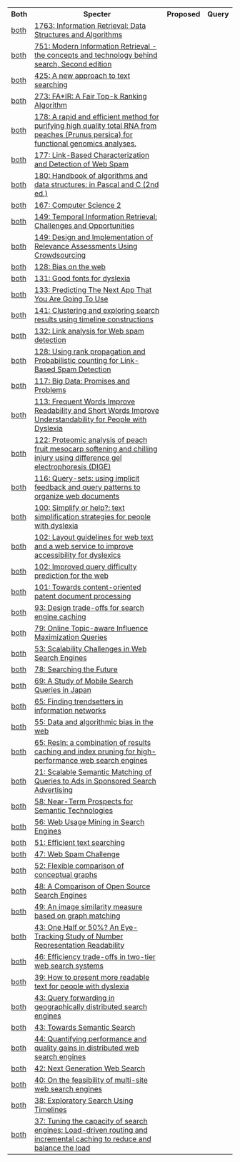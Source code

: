 <html><table><tr>
<th>Both</th>
<th>Specter</th>
<th>Proposed</th>
<th>Query</th>
</tr>
<tr>
<td><a href="both/62157473.md">both</a></td>
<td><a href="https://www.semanticscholar.org/paper/3f133e39f3fb543f25a1a75400b81c0d42c6a91c">1763: Information Retrieval: Data Structures and Algorithms</a></td>
</tr>
<tr>
<td><a href="both/21874838.md">both</a></td>
<td><a href="https://www.semanticscholar.org/paper/09a2071b55a79243722d12f7939458ea27eb78e8">751: Modern Information Retrieval - the concepts and technology behind search, Second edition</a></td>
</tr>
<tr>
<td><a href="both/207166926.md">both</a></td>
<td><a href="https://www.semanticscholar.org/paper/a73d84ece4aa35615a3275350f9f39723262e1e8">425: A new approach to text searching</a></td>
</tr>
<tr>
<td><a href="both/11120198.md">both</a></td>
<td><a href="https://www.semanticscholar.org/paper/1d0b61503222191fe85c7bd112f91036f6a5028e">273: FA*IR: A Fair Top-k Ranking Algorithm</a></td>
</tr>
<tr>
<td><a href="both/18132659.md">both</a></td>
<td><a href="https://www.semanticscholar.org/paper/5371364b3b8f435629a6cd618ea68e71d001ecb6">178: A rapid and efficient method for purifying high quality total RNA from peaches (Prunus persica) for functional genomics analyses.</a></td>
</tr>
<tr>
<td><a href="both/208960374.md">both</a></td>
<td><a href="https://www.semanticscholar.org/paper/76df98a6891f9f4905787d6d6b830dabfb176b85">177: Link-Based Characterization and Detection of Web Spam</a></td>
</tr>
<tr>
<td><a href="both/59995627.md">both</a></td>
<td><a href="https://www.semanticscholar.org/paper/2330d3a6412dd0abc2d7bb98016c03cb29a3b170">180: Handbook of algorithms and data structures: in Pascal and C (2nd ed.)</a></td>
</tr>
<tr>
<td><a href="both/64333183.md">both</a></td>
<td><a href="https://www.semanticscholar.org/paper/15f655ac7b4a03a7823ee116b7201c0be553d0e0">167: Computer Science 2</a></td>
</tr>
<tr>
<td><a href="both/7925347.md">both</a></td>
<td><a href="https://www.semanticscholar.org/paper/10b6b9d3a898068de54d69590a38940dbfd039e2">149: Temporal Information Retrieval: Challenges and Opportunities</a></td>
</tr>
<tr>
<td><a href="both/12050167.md">both</a></td>
<td><a href="https://www.semanticscholar.org/paper/dea65e5f216364822b979d7003d161bf28b2cd68">149: Design and Implementation of Relevance Assessments Using Crowdsourcing</a></td>
</tr>
<tr>
<td><a href="both/44111303.md">both</a></td>
<td><a href="https://www.semanticscholar.org/paper/2ed166a3301209ccd9838e26ec4648a4d2f07bd9">128: Bias on the web</a></td>
</tr>
<tr>
<td><a href="both/4953793.md">both</a></td>
<td><a href="https://www.semanticscholar.org/paper/d3ed15c552acaf00aa85b31f6b0403062d62e32b">131: Good fonts for dyslexia</a></td>
</tr>
<tr>
<td><a href="both/15619511.md">both</a></td>
<td><a href="https://www.semanticscholar.org/paper/490a67903240f2fdb6272d8c3430f4fb3cb2eb4d">133: Predicting The Next App That You Are Going To Use</a></td>
</tr>
<tr>
<td><a href="both/5243489.md">both</a></td>
<td><a href="https://www.semanticscholar.org/paper/f98d00a4421f8d8b9a3a5b4a70f2c32164f4277e">141: Clustering and exploring search results using timeline constructions</a></td>
</tr>
<tr>
<td><a href="both/6665074.md">both</a></td>
<td><a href="https://www.semanticscholar.org/paper/932c3a75bd6473a3dbd4935fcfff7a668afbd286">132: Link analysis for Web spam detection</a></td>
</tr>
<tr>
<td><a href="both/10365150.md">both</a></td>
<td><a href="https://www.semanticscholar.org/paper/1f1b28d2ddbfd94a14f2557778387ccaf7edb0f0">128: Using rank propagation and Probabilistic counting for Link-Based Spam Detection</a></td>
</tr>
<tr>
<td><a href="both/43202911.md">both</a></td>
<td><a href="https://www.semanticscholar.org/paper/be62ba55fdb8db73fc52ec6865efe967f725adc1">117: Big Data: Promises and Problems</a></td>
</tr>
<tr>
<td><a href="both/16501419.md">both</a></td>
<td><a href="https://www.semanticscholar.org/paper/3e198aa4702ecd68cb36a79b0c0c646e985ee398">113: Frequent Words Improve Readability and Short Words Improve Understandability for People with Dyslexia</a></td>
</tr>
<tr>
<td><a href="both/2512737.md">both</a></td>
<td><a href="https://www.semanticscholar.org/paper/8ad802e06cfbf79eb446ea131de8b01612a7a446">122: Proteomic analysis of peach fruit mesocarp softening and chilling injury using difference gel electrophoresis (DIGE)</a></td>
</tr>
<tr>
<td><a href="both/6358316.md">both</a></td>
<td><a href="https://www.semanticscholar.org/paper/aff431c41fa1460844dcc02c70b206d5a577e0ad">116: Query-sets: using implicit feedback and query patterns to organize web documents</a></td>
</tr>
<tr>
<td><a href="both/17004851.md">both</a></td>
<td><a href="https://www.semanticscholar.org/paper/818041edb714b46e4e299deac2efa9fa67b29c80">100: Simplify or help?: text simplification strategies for people with dyslexia</a></td>
</tr>
<tr>
<td><a href="both/17837268.md">both</a></td>
<td><a href="https://www.semanticscholar.org/paper/ef0170d221f35fa2d1caf9558b19c78c1ce9db1d">102: Layout guidelines for web text and a web service to improve accessibility for dyslexics</a></td>
</tr>
<tr>
<td><a href="both/18378375.md">both</a></td>
<td><a href="https://www.semanticscholar.org/paper/c9eda00df713784242bc2393551af35b4d84f1fc">102: Improved query difficulty prediction for the web</a></td>
</tr>
<tr>
<td><a href="both/16674917.md">both</a></td>
<td><a href="https://www.semanticscholar.org/paper/258f3b6555e0bed068d0b6ee312096d144dd3b75">101: Towards content-oriented patent document processing</a></td>
</tr>
<tr>
<td><a href="both/18526115.md">both</a></td>
<td><a href="https://www.semanticscholar.org/paper/2246eb11d3a82058459072d26d652143647ef58f">93: Design trade-offs for search engine caching</a></td>
</tr>
<tr>
<td><a href="both/5437273.md">both</a></td>
<td><a href="https://www.semanticscholar.org/paper/ed19749c63da0c86490d2a770d815de7ccba05ce">79: Online Topic-aware Influence Maximization Queries</a></td>
</tr>
<tr>
<td><a href="both/5541280.md">both</a></td>
<td><a href="https://www.semanticscholar.org/paper/3cf0822f63e51be5343028bad7ee72a5882ef7de">53: Scalability Challenges in Web Search Engines</a></td>
</tr>
<tr>
<td><a href="both/17361877.md">both</a></td>
<td><a href="https://www.semanticscholar.org/paper/04f26fe5324935341b231e6f3027528e85047b83">78: Searching the Future</a></td>
</tr>
<tr>
<td><a href="both/9915089.md">both</a></td>
<td><a href="https://www.semanticscholar.org/paper/4a641bab1e5f4447c4c6d17e8e0026e89d0496d8">69: A Study of Mobile Search Queries in Japan</a></td>
</tr>
<tr>
<td><a href="both/1376217.md">both</a></td>
<td><a href="https://www.semanticscholar.org/paper/7585a64f873dd916c96367e29554d19f755d9192">65: Finding trendsetters in information networks</a></td>
</tr>
<tr>
<td><a href="both/2201063.md">both</a></td>
<td><a href="https://www.semanticscholar.org/paper/dad06fb5204cfca38a194586eb4efa5cc2a74ab6">55: Data and algorithmic bias in the web</a></td>
</tr>
<tr>
<td><a href="both/12155533.md">both</a></td>
<td><a href="https://www.semanticscholar.org/paper/f77c37cef21462ba29b20aa99ff5fe730a4e5b17">65: ResIn: a combination of results caching and index pruning for high-performance web search engines</a></td>
</tr>
<tr>
<td><a href="both/204938713.md">both</a></td>
<td><a href="https://www.semanticscholar.org/paper/23ba229478df2f6cba5279d4bb4d746c37c47c56">21: Scalable Semantic Matching of Queries to Ads in Sponsored Search Advertising</a></td>
</tr>
<tr>
<td><a href="both/7958784.md">both</a></td>
<td><a href="https://www.semanticscholar.org/paper/c6779053a6c4574b6e62a69a970b8ef4c2a348ec">58: Near-Term Prospects for Semantic Technologies</a></td>
</tr>
<tr>
<td><a href="both/14121589.md">both</a></td>
<td><a href="https://www.semanticscholar.org/paper/26c4437391d5ee4ff67d21df3c1ce1f02a6e60b1">56: Web Usage Mining in Search Engines</a></td>
</tr>
<tr>
<td><a href="both/59789973.md">both</a></td>
<td><a href="https://www.semanticscholar.org/paper/29b9f7cc1e257df8d00022243af4228fee5ac12a">51: Efficient text searching</a></td>
</tr>
<tr>
<td><a href="both/59681710.md">both</a></td>
<td><a href="https://www.semanticscholar.org/paper/7f3967a8effc719f59aa3dd8125338d45cf62b93">47: Web Spam Challenge</a></td>
</tr>
<tr>
<td><a href="both/202775068.md">both</a></td>
<td><a href="https://www.semanticscholar.org/paper/19d1991382b4a5f8f392a2a764a02d449badaf49">52: Flexible comparison of conceptual graphs</a></td>
</tr>
<tr>
<td><a href="both/16057891.md">both</a></td>
<td><a href="https://www.semanticscholar.org/paper/f751546cd86faefa2c7a4642166643df4c7cc6af">48: A Comparison of Open Source Search Engines</a></td>
</tr>
<tr>
<td><a href="both/206581207.md">both</a></td>
<td><a href="https://www.semanticscholar.org/paper/46b70b07f919a0585d7f94133c9cadefe465ad55">49: An image similarity measure based on graph matching</a></td>
</tr>
<tr>
<td><a href="both/7034079.md">both</a></td>
<td><a href="https://www.semanticscholar.org/paper/1062a6f882ad9e3deb77b2fb2b6a06a42c457f44">43: One Half or 50%? An Eye-Tracking Study of Number Representation Readability</a></td>
</tr>
<tr>
<td><a href="both/17633207.md">both</a></td>
<td><a href="https://www.semanticscholar.org/paper/e27d80f0253908ec8c74b7840292e3879584b8e5">46: Efficiency trade-offs in two-tier web search systems</a></td>
</tr>
<tr>
<td><a href="both/35288203.md">both</a></td>
<td><a href="https://www.semanticscholar.org/paper/1fc82a287f510fe54ac8b4f20407b569c23e4852">39: How to present more readable text for people with dyslexia</a></td>
</tr>
<tr>
<td><a href="both/6563875.md">both</a></td>
<td><a href="https://www.semanticscholar.org/paper/ecea63d82a29659a1dce1fb6dc351ba1cb0ba2fb">43: Query forwarding in geographically distributed search engines</a></td>
</tr>
<tr>
<td><a href="both/31022632.md">both</a></td>
<td><a href="https://www.semanticscholar.org/paper/796e3cea909af717ff439512fde8c04c05197e2f">43: Towards Semantic Search</a></td>
</tr>
<tr>
<td><a href="both/17559264.md">both</a></td>
<td><a href="https://www.semanticscholar.org/paper/648a75d54c16b2380ebd2600115d056b7228a632">44: Quantifying performance and quality gains in distributed web search engines</a></td>
</tr>
<tr>
<td><a href="both/39909615.md">both</a></td>
<td><a href="https://www.semanticscholar.org/paper/a5b2bb5a761c379472e4ff9ad3cca894763e3107">42: Next Generation Web Search</a></td>
</tr>
<tr>
<td><a href="both/17490665.md">both</a></td>
<td><a href="https://www.semanticscholar.org/paper/3a14f6f918fa742be32ee03d057ba15e15fa773a">40: On the feasibility of multi-site web search engines</a></td>
</tr>
<tr>
<td><a href="both/15389381.md">both</a></td>
<td><a href="https://www.semanticscholar.org/paper/c0e2329c4c74290e0f4d37ba287d4c4fdbcc28d2">38: Exploratory Search Using Timelines</a></td>
</tr>
<tr>
<td><a href="both/952401.md">both</a></td>
<td><a href="https://www.semanticscholar.org/paper/2568c83871c73bd30499a2cc5d6df093323aa65f">37: Tuning the capacity of search engines: Load-driven routing and incremental caching to reduce and balance the load</a></td>
</tr>
</table></html>
